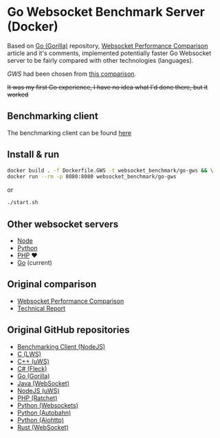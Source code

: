 # Go Websocket Benchmark Server (Docker)

Based on [Go (Gorilla)](https://github.com/matttomasetti/Go-Gorilla_Websocket-Benchmark-Server) repository,
[Websocket Performance Comparison](https://matttomasetti.medium.com/websocket-performance-comparison-10dc89367055) article
and it's comments, implemented potentially faster Go Websocket server to be fairly compared with other technologies (languages).

*GWS* had been chosen from [this comparison](https://github.com/lxzan/go-websocket-testing).

~~It was my first Go experience, I have no idea what I'd done there, but it worked~~


## Benchmarking client

The benchmarking client can be found [here](https://github.com/wiz00/Websocket-Benchmark-Client)

## Install & run

```bash
docker build . -f Dockerfile.GWS -t websocket_benchmark/go-gws && \
docker run --rm -p 8080:8080 websocket_benchmark/go-gws
```

or

```bash
./start.sh
```

## Other websocket servers

* [Node](https://github.com/wiz00/Websocket-Benchmark-Node)
* [Python](https://github.com/wiz00/Websocket-Benchmark-Python)
* [PHP](https://github.com/wiz00/Websocket-Benchmark-PHP) ❤️
* [Go](https://github.com/wiz00/Websocket-Benchmark-Go) (current)

## Original comparison

* [Websocket Performance Comparison](https://matttomasetti.medium.com/websocket-performance-comparison-10dc89367055)
* [Technical Report](https://www.researchgate.net/publication/348993267_An_Analysis_of_the_Performance_of_Websockets_in_Various_Programming_Languages_and_Libraries)

## Original GitHub repositories

* [Benchmarking Client (NodeJS)](https://github.com/matttomasetti/NodeJS_Websocket-Benchmark-Client)
* [C (LWS)](https://github.com/matttomasetti/C-LWS_Websocket-Benchmark-Server)
* [C++ (uWS)](https://github.com/matttomasetti/CPP-uWS_Websocket-Benchmark-Server)
* [C# (Fleck)](https://github.com/matttomasetti/CS-Fleck_Websocket-Benchmark-Server)
* [Go (Gorilla)](https://github.com/matttomasetti/Go-Gorilla_Websocket-Benchmark-Server)
* [Java (WebSocket)](https://github.com/matttomasetti/Java-WebSocket_Websocket-Benchmark-Server)
* [NodeJS (uWS)](https://github.com/matttomasetti/NodeJS-uWS_Websocket-Benchmark-Server)
* [PHP (Ratchet)](https://github.com/matttomasetti/PHP-Ratchet_Websocket-Benchmark-Server)
* [Python (Websockets)](https://github.com/matttomasetti/Python-Websockets_Websocket-Benchmark-Server)
* [Python (Autobahn)](https://github.com/matttomasetti/Python-Autobahn_Websocket-Benchmark-Server)
* [Python (Aiohttp)](https://github.com/matttomasetti/Python-Aiohttp_Websocket-Benchmark-Server)
* [Rust (WebSocket)](https://github.com/matttomasetti/Rust-WebSocket_Websocket-Benchmark-Server)
